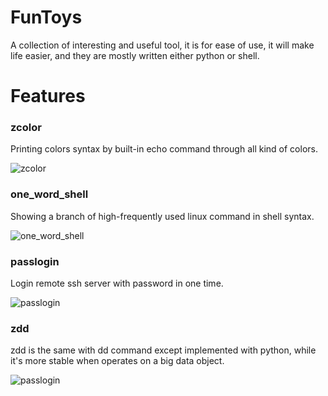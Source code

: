 # FunToys
A collection of interesting and useful tool, it is for ease of use, it will make life easier, and they are mostly written either python or shell.

# Features
### zcolor
Printing colors syntax by built-in echo command through all kind of colors.

![zcolor](https://github.com/TheBeeMan/FunToys/blob/master/images/zcolor.png?raw=true)

### one_word_shell
Showing a branch of high-frequently used linux command in shell syntax.

![one_word_shell](https://github.com/TheBeeMan/FunToys/blob/master/images/one_word_shell.png?raw=true)

### passlogin
Login remote ssh server with password in one time.

![passlogin](https://github.com/TheBeeMan/FunToys/blob/master/images/passlogin.png?raw=true)

### zdd
zdd is the same with dd command except implemented with python, while it's more stable when operates on a big data object.

![passlogin](https://github.com/TheBeeMan/FunToys/blob/master/images/zdd.png?raw=true)
